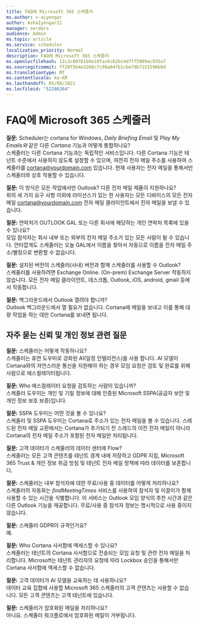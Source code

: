 ```yaml
---
title: FAQ에 Microsoft 365 스케줄러
ms.author: v-aiyengar
author: AshaIyengar21
manager: serdars
audience: Admin
ms.topic: article
ms.service: scheduler
localization_priority: Normal
description: FAQ에 Microsoft 365 스케줄러
ms.openlocfilehash: 12c2c00761b9a10fac6c62bc4d7ff5909ac935a7
ms.sourcegitcommit: ff20f5b4e3268c7c98a84fb1cbe7db7151596b6d
ms.translationtype: MT
ms.contentlocale: ko-KR
ms.lasthandoff: 05/08/2021
ms.locfileid: "52286264"
---
```

# <a name="scheduler-for-microsoft-365-faqs"></a>FAQ에 Microsoft 365 스케줄러

**질문:** Scheduler는 cortana for Windows, *Daily Briefing Email* 및 *Play My Emails와* 같은 다른 *Cortana* 기능과 어떻게 통합하나요?</br>
스케줄러는 다른 Cortana 기능과는 독립적인 서비스입니다. 다른 Cortana 기능은 테넌트 수준에서 사용하지 않도록 설정할 수 있으며, 여전히 전자 메일 주소를 사용하여 스케줄러를 cortana@yourdomain.com 있습니다. 현재 사용자는 전자 메일을 통해서만 스케줄러와 상호 작용할 수 있습니다.

**질문:** 이 방식은 모든 작업에서만 Outlook? 다른 전자 메일 제품이 지원하나요?</br>
위의 세 가지 요구 사항 이외에 라이선스가 있는 한 사용자는 모든 디바이스의 모든 전자 메일 cortana@yourdomain.com 전자 메일 클라이언트에서 전자 메일을 보낼 수 있습니다.

**질문:** 연락처가 OUTLOOK GAL 또는 다른 회사에 해당하는 개인 연락처 목록에 있을 수 있나요?</br>
모임 참석자는 회사 내부 또는 외부의 전자 메일 주소가 있는 모든 사람이 될 수 있습니다. 안타깝게도 스케줄러는 오늘 GAL에서 이름을 찾아서 자동으로 이름을 전자 메일 주소/별칭으로 변환할 수 없습니다.

**질문:** 설치된 버전의 스케줄러(사내) 버전과 함께 스케줄러를 사용할 수 Outlook?</br>
스케줄러를 사용하려면 Exchange Online. (On-prem) Exchange Server 작동하지 않습니다. 모든 전자 메일 클라이언트, 데스크톱, Outlook, iOS, android, gmail 등에서 작동합니다.

**질문:** 백그라운드에서 Outlook 열려야 합니까?</br>
Outlook 백그라운드에서 열 필요가 없습니다. Cortana에 메일을 보내고 이를 통해 대량 작업을 하는 데만 Cortana를 보내면 됩니다.

## <a name="frequently-asked-trust-and-privacy-questions"></a>자주 묻는 신뢰 및 개인 정보 관련 질문

**질문:** 스케줄러는 어떻게 작동하나요?</br>
스케줄러는 휴먼 도우미로 강화된 AI(일정 인텔리전스)를 사용 합니다. AI 모델이 Cortana와의 자연스러운 통신을 지원해야 하는 경우 모임 요청은 검토 및 완료를 위해 사람으로 에스컬레이터됩니다.

**질문:** Who 에스컬레이터 요청을 검토하는 사람이 있습니까? </br>
스케줄러 도우미는 개인 및 기밀 정보에 대해 인증된 Microsoft SSPA(공급자 보안 및 개인 정보 보호 보증)입니다. 

**질문:** SSPA 도우미는 어떤 것을 볼 수 있나요?</br>
스케줄러 및 SSPA 도우미는 Cortana로 주소가 있는 전자 메일을 볼 수 있습니다. 스레드된 전자 메일 교환에서는 Cortana가 추가되기 전 스레드의 이전 전자 메일이 아니라 Cortana의 전자 메일 주소가 포함된 전자 메일만 처리됩니다.   

**질문:** 고객 데이터가 스케줄러의 데이터 센터에 Flow? </br>
스케줄러는 모든 고객 콘텐츠를 테넌트 경계 내에 저장하고 GDPR 지침, Microsoft 365 Trust & 개인 정보 취급 방침 및 테넌트 전자 메일 정책에 따라 데이터를 보존합니다.

**질문:** 스케줄러는 내부 참석자에 대한 무료/사용 중 데이터를 어떻게 처리하나요? </br>
스케줄러의 자동화는 *findMeetingTimes* 서비스를 사용하여 참석자 및 이끌이가 함께 사용할 수 있는 시간을 식별합니다. 이 서비스는 Outlook 모임 양식의  추천 시간과 같은 다른 Outlook 기능을 제공합니다. 무료/사용 중 참석자 정보는 명시적으로 사용 중이지 않습니다. 

**질문:** 스케줄러 GDPR이 규격인가요? </br>
예.

**질문:** Who Cortana 사서함에 액세스할 수 있나요? </br>
스케줄러는 테넌트의 Cortana 사서함으로 전송되는 모임 요청 및 관련 전자 메일을 처리합니다. Microsoft는 테넌트 관리자의 요청에 따라 Lockbox 승인을 통해서만 Cortana 사서함에 액세스할 수 없습니다.  

**질문:** 고객 데이터가 AI 모델을 교육하는 데 사용하나요?</br>
데이터 교육 집합에 사용할 Microsoft 365 스케줄러의 고객 콘텐츠는 사용할 수 없습니다. 모든 고객 콘텐츠는 고객 테넌트에 있습니다.  

**질문:** 스케줄러가 암호화된 메일을 처리하나요?</br>
아니요. 스케줄러 워크플로에서 암호화된 메일이 거부됩니다. 




